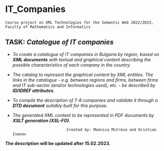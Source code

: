 # IT_Companies
    Course project on XML Technologies for the Semantic Web 2022/2023, Faculty of Mathematics and Informatics
              
   **TASK: _Catalogue of IT companies_**
   ---
  - _To create a catalogue of IT companies in Bulgaria by region, based on **XML documents** with textual and graphical content describing the possible characteristics of each company in the country._
  - _The catalog to represent the graphical content by XML entities. The links in the catalogue - e.g. between regions and firms, between firms and IT sub-sector (and/or technologies used), etc. - be described by **ID/IDREF attributes**._
  - _To compile the description of 7-8 companies and validate it through a **DTD document** suitably built for this purpose._
  - _The generated XML content to be represented in PDF documents by **XSLT generation (XSL-FO)**._

  
  
                                Created by: Monnica Mitreva and Kristian Ivanov
                                
                                
                                
  **The description will be updated after 15.02.2023.**

